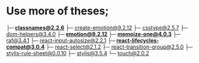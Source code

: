 











# Use more of theses;

**├─ classnames@2.2.6**
├─ create-emotion@9.2.12
├─ csstype@2.5.7
├─ dom-helpers@3.4.0
**├─ emotion@9.2.12**
**├─ memoize-one@4.0.3**
├─ raf@3.4.1
├─ react-input-autosize@2.2.1
**├─ react-lifecycles-compat@3.0.4**
├─ react-select@2.1.2
├─ react-transition-group@2.5.0
├─ stylis-rule-sheet@0.0.10
├─ stylis@3.5.4
└─ touch@2.0.2